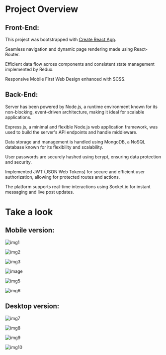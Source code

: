# Project Overview

## Front-End:

This project was bootstrapped with [Create React App](https://github.com/facebook/create-react-app).

Seamless navigation and dynamic page rendering made using React-Router.

Efficient data flow across components and consistent state management implemented by Redux.

Responsive Mobile First Web Design enhanced with SCSS.

## Back-End:

Server has been powered by Node.js, a runtime environment known for its non-blocking, event-driven architecture, making it ideal for scalable applications.

Express.js, a minimal and flexible Node.js web application framework, was used to build the server's API endpoints and handle middleware.

Data storage and management is handled using MongoDB, a NoSQL database known for its flexibility and scalability.

User passwords are securely hashed using bcrypt, ensuring data protection and security.

Implemented JWT (JSON Web Tokens) for secure and efficient user authorization, allowing for protected routes and actions.

The platform supports real-time interactions using Socket.io for instant messaging and live post updates.

# Take a look

##  Mobile version:

![img1](https://github.com/AgnetaSmergelyte/final-assignment-front/assets/131288227/66b71048-e7f0-49d5-aa29-e9acd014f361) 

![img2](https://github.com/AgnetaSmergelyte/final-assignment-front/assets/131288227/54b02909-6f2f-490c-9da9-8755adde954b)

![img3](https://github.com/AgnetaSmergelyte/final-assignment-front/assets/131288227/0cebe348-4415-4a32-9f71-7b8984ffa058) 

![image](https://github.com/AgnetaSmergelyte/final-assignment-front/assets/131288227/2d1c3e2e-0828-471d-9815-eccfdba86642)

![img5](https://github.com/AgnetaSmergelyte/final-assignment-front/assets/131288227/b06fefa0-a148-4930-a0de-ab5025558575) 

![img6](https://github.com/AgnetaSmergelyte/final-assignment-front/assets/131288227/2e2c88a2-e31d-450a-9518-679cf9abf75a)

## Desktop version:

![img7](https://github.com/AgnetaSmergelyte/final-assignment-front/assets/131288227/0306e622-77c9-4f28-bfda-6fbd72d9dba8)

![img8](https://github.com/AgnetaSmergelyte/final-assignment-front/assets/131288227/73574151-0a39-47cd-9759-176b7376b3ef)

![img9](https://github.com/AgnetaSmergelyte/final-assignment-front/assets/131288227/f1c061d6-70e0-4e45-b712-f3b7b6ff82b1)

![img10](https://github.com/AgnetaSmergelyte/final-assignment-front/assets/131288227/394b03b9-6895-4ca1-97ac-551e5aa98415)









